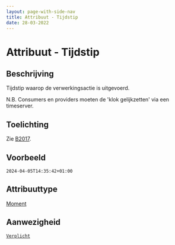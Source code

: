 ```yaml
---
layout: page-with-side-nav
title: Attribuut - Tijdstip 
date: 28-03-2022
---
```


# Attribuut - Tijdstip 

## Beschrijving
Tijdstip waarop de verwerkingsactie is uitgevoerd.

N.B. Consumers en providers moeten de 'klok gelijkzetten' via een timeserver.

## Toelichting
Zie [B2017](../../achtergronddocumentatie/ontwerp/artefacten/2017.md).

## Voorbeeld
`2024-04-05T14:35:42+01:00 `

## Attribuuttype
[Moment](../attribuuttypen/Moment.md)

## Aanwezigheid
[`Verplicht`](../../gegevenswoordenboek/readme.md#bijzondere-meta-attributen)
